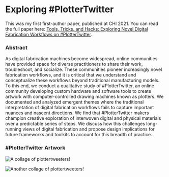 # Exploring #PlotterTwitter

This was my first first-author paper, published at CHI 2021. You can read the full paper here: [Tools, Tricks, and Hacks: Exploring Novel Digital Fabrication Workflows on #PlotterTwitter](/papers/plottertwitter).

### Abstract

As digital fabrication machines become widespread, online communities have provided space for diverse practitioners to share their work, troubleshoot, and socialize. These communities pioneer increasingly novel fabrication workflows, and it is critical that we understand and conceptualize these workflows beyond traditional manufacturing models. To this end, we conduct a qualitative study of #PlotterTwitter, an online community developing custom hardware and software tools to create artwork with computer-controlled drawing machines known as plotters. We documented and analyzed emergent themes where the traditional interpretation of digital fabrication workflows fails to capture important nuances and nascent directions. We find that #PlotterTwitter makers champion creative exploration of interwoven digital and physical materials over a predictable series of steps. We discuss how this challenges long-running views of digital fabrication and propose design implications for future frameworks and toolkits to account for this breadth of practice.

### #PlotterTwitter Artwork

![A collage of plottertweeters!](/content/projects/plottertwitter/images/plottertweeters.png)

![Another collage of plottertweeters!](/content/projects/plottertwitter/images/plottertweeters2.png)
